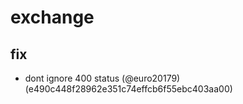 # exchange

## fix

* dont ignore 400 status (@euro20179) (e490c448f28962e351c74effcb6f55ebc403aa00)


